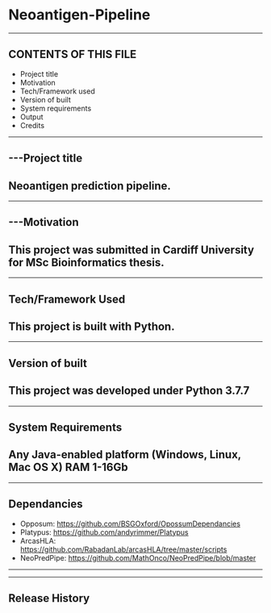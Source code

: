 # Neoantigen-Pipeline

------------------------------------------------------------------------------------
CONTENTS OF THIS FILE
-----------------------
   
 * Project title
 * Motivation
 * Tech/Framework used
 * Version of built
 * System requirements
 * Output
 * Credits
 
------------------------------------------------------------------------------------
---Project title
----------------
Neoantigen prediction pipeline. 
------------------------------------------------------------------------------------

------------------------------------------------------------------------------------
---Motivation
-------------
This project was submitted in Cardiff University for MSc Bioinformatics thesis.
------------------------------------------------------------------------------------

------------------------------------------------------------------------------------
Tech/Framework Used
-------------------
This project is built with Python.
------------------------------------------------------------------------------------

------------------------------------------------------------------------------------
Version of built
----------------
This project was developed under Python 3.7.7 
------------------------------------------------------------------------------------

------------------------------------------------------------------------------------
System Requirements
-------------------
Any Java-enabled platform (Windows, Linux, Mac OS X)
RAM 1-16Gb
------------------------------------------------------------------------------------

------------------------------------------------------------------------------------
Dependancies
--------------

* Opposum: https://github.com/BSGOxford/OpossumDependancies
* Platypus: https://github.com/andyrimmer/Platypus
* ArcasHLA: https://github.com/RabadanLab/arcasHLA/tree/master/scripts
* NeoPredPipe:   https://github.com/MathOnco/NeoPredPipe/blob/master
------------------------------------------------------------------------------------

------------------------------------------------------------------------------------
Release History
-----------------------

